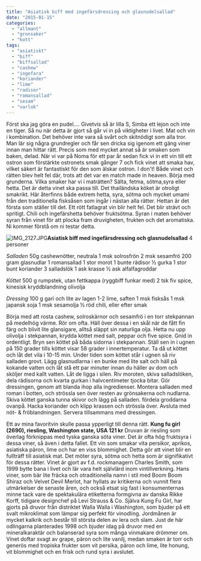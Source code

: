 ```yaml
---
title: "Asiatisk biff med ingefärsdressing och glasnudelsallad"
date: "2015-01-15"
categories: 
  - "allmant"
  - "gronsaker"
  - "kott"
tags: 
  - "asiatiskt"
  - "biff"
  - "biffsallad"
  - "cashew"
  - "ingefara"
  - "koriander"
  - "lime"
  - "radisor"
  - "romansallad"
  - "sesam"
  - "varlok"
---
```


Först ska jag göra en pudel.... Givetvis så är lilla S, Simba ett lejon och inte en tiger. Så nu när detta är gjort så går vi in på viktigheter i livet. Mat och vin i kombination. Det behöver inte vara så svårt och skitnödigt som alla tror. Man lär sig några grundregler och får sen dricka sig igenom ett gäng viner innan man hittar rätt. Precis som med mycket annat så är smaken som baken, delad. När vi var på Noma för ett par år sedan fick vi in ett vin till ett ostron som förstärkte ostronets smak gånger 7 och fick vinet att smaka hav, vilket säkert är fantastiskt för den som älskar ostron. I don't! Både vinet och rätten blev helt fel där, trots att det var en match made in heaven. Börja med grunderna. Vilka smaker har vi i maträtten? Sälta, fetma, sötma,syra eller hetta. Det är detta vinet ska passa till. Det thailändska köket är otroligt smakrikt. Här återfinns både extrem hetta, syra, sötma och mycket umami från den traditionella fisksåsen som ingår i nästan alla rätter. Hettan är det första som ställer till det. Ett rött fatlagrat vin blir helt fel. Det blir strävt och spritigt. Chili och ingefärshetta behöver fruktsötma. Syran i maten behöver syran från vinet för att plocka fram druvigheten, frukten och det aromatiska. Ni kommer förstå om ni testar detta.

![IMG_2127.JPG](/static/img/IMG_2127.jpg)**Asiatisk biff med ingefärsdressing och glasnudelsallad** 4 personer

_Salladen_ 50g cashewnötter, neutrala 1 msk solrosfrön 2 msk sesamfrö 200 gram glasnudlar 1 romansallad 1 stor morot 1 bunte rädisor ½ gurka 1 stor bunt koriander 3 salladslök 1 ask krasse ½ ask alfalfagroddar

_Köttet_ 500 g rumpstek, utan fettkappa (ryggbiff funkar med) 2 tsk fiv spice, kinesisk kryddblandning olivolja

_Dressing_ 100 g gari och lite av lagen 1-2 lime, saften 1 msk fisksås 1 msk japansk soja 1 msk sesamolja ½ röd chili, eller efter smak

Börja med att rosta cashew, solroskärnor och sesamfrö i en torr stekpannan på medelhög värme. Rör om ofta. Häll över dessa i en skål när de fått fin färg och blivit lite glansigare, alltså släppt sin naturliga olja. Hetta nu upp olivolja i stekpannan, krydda köttet med salt, peppar och five spice. Gnid in ordentligt. Bryn sen köttet på båda sidorna i stekpannan. Ställ sen in i ugnen på 150 grader tills köttet visar 58 grader i innertemperatur. Ta då ut köttet och låt det vila i 10-15 min. Under tiden som köttet står i ugnen så riv salladen grovt. Lägg glasnudlarna i en bunke med lite salt och häll på kokande vatten och låt stå ett par minuter innan du häller av dom och sköljer med kallt vatten. Låt de ligga i silen. Riv moroten, skiva salladslöken, dela rädisorna och kvarta gurkan i halvcentimeter tjocka bitar. Gör dressingen, genom att blanda ihop alla ingredienser. Montera salladen med roman i botten, och strössla sen över resten av grönsakerna och nudlarna. Skiva köttet ganska tunna skivor och lägg på salladen. fördela groddarna ovanpå. Hacka koriander och klipp krassen och strössla över. Avsluta med nöt- & fröblandningen. Servera tillsammans med dressingen.

Ett av mina favoritvin skulle passa ypperligt till denna rätt. **Kung fu girl (2690), riesling, Washington state, USA 121 kr** Druvan är riesling som överlag förknippas med tyska ganska söta viner. Det är ofta hög fruktsyra i dessa viner, så även i detta fallet. Ett vin som smakar vita persikor, aprikos, asiatiska päron, lime och har en viss blommighet. Detta gör att vinet blir en fullträff till asiatisk mat. Det möter syra, sötma och hetta som är signifikativt för dessa rätter. Vinet är gjort av f.d. rockmanagern Charles Smith, som 1999 bytte bana i livet och lär vara helt självlärd inom vintillverkning. Hans viner, som bär lite fräcka och otraditionella namn i stil med Boom Boom Shiraz och Velvet Devil Merlot, har hyllats av kritikerna och vunnit flera utmärkelser de senaste åren, och också etsat sig fast i konsumenternas minne tack vare de spektakulära etiketterna formgivna av danska Rikke Korff, tidigare designchef på Levi Strauss & Co. Själva Kung Fu Girl, har gjorts på druvor från distriktet Walla Walla i Washington, som bjuder på ett svalt mikroklimat som lämpar sig perfekt för vinodling. Jordmånen är mycket kalkrik och består till största delen av lera och slam. Just de här odlingarna planterades 1998 och bjuder idag på druvor med en mineralkaraktär och balanserad syra som många vinmakare drömmer om. Vinet doftar svagt av grape, päron och lite vanilj, medan smaken är torr och generös med tropiska frukter som vit persika, päron och lime, lite honung, vit blommighet och en frisk och rund syra i avslutet.
